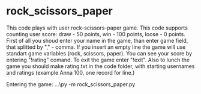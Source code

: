 # rock_scissors_paper
This code plays with user rock-scissors-paper game. This code supports counting user score: draw - 50 points, win - 100 points, loose - 0 points.
First of all you shoud enter your name in the game, than enter game field, that splitted by "," - comma. If you insert an empty line the game will use standart game variables (rock, scissors, paper). You can see your score by entering "!rating" comand. To exit the game enter "!exit". Also to lunch the game you should make rating.txt in the code folder, with starting usernames and ratings (example Anna 100, one record for line.) 

Entering the game:
...\py -m rock_scissors_paper.py
